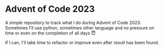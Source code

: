 # Advent of Code 2023

A simple repository to track what I do during Advent of Code 2023.
Sometimes I'll use python, sometimes other language and no pressure on time or even on the completion of all days 😇

If I can, I'll take time to refactor or improve even after result has been found.